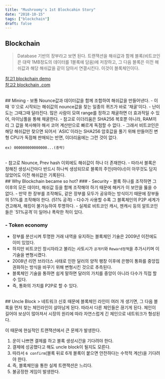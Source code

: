 ```yaml
---
title: "Mushroomy's 1st Blockcahin Story"
date: "2018-10-15"
tags: ["blockchain"]
draft: false
---
```


## Blockchain
> Database 기반의 장부라고 보면 된다. 트랜잭션을 해쉬값과 함께 블록(비트코인은 대략 1MB정도의 데이터를 1블록에 담음)에 저장하고, 그 다음 블록은 이전 해쉬값과 해당 해쉬값을 같이 담아서 연결시킨다. 이것이 블록체인이다.

[참고1 blockchain demo](https://anders.com/blockchain/block.html)<br>
[참고2 blockchain .com](https://www.blockchain.com)

<br>
## Mining
- 보통 Nounce값과 데이터값을 함께 조합하여 해쉬값을 만들어낸다.
- 이때 `0`으로 시작되는 해쉬값의 nounce값을 찾는 일종의 퀴즈가 바로 '채굴'이다.
- 난이도는 그때그때 달라진다. 많은 사람이 모여 range를 정하고 채굴하면 더 효과적일 수 있어, 마이닝풀을 통해 채굴한다.
- 참고로 이더리움은 SHA256 복호뿐 아니라, RAM끼리 그 값을 복사해야 해서 코어 계산만으로 빠르게 독점할 수 없다.
- 그래서 비트코인은 해당 해쉬값만 찾으면 되어서 `ASIC`이라는 SHA256 암호값을 풀기 위해 만들어진 변형 CPU가 독점해 판매되는 반면, 이더리움에는 그런 것이 없다.

```
ex) 000000000000000...(중략)
```

<br>
- 참고로 Nounce, Prev hash 이외에도 해쉬값이 하나 더 존재한다.
- 따라서 블록은 정해진 생성시간마다 반드시 하나씩 생성되므로 블록의 주인(마이너)이 아무것도 담지 않았어도 이전 해쉬값은 기록된다.

<br>
## Why Blockchain became so hot?
### - Security
- 블록 하나를 조작하면 그 이후의 모든 데이터, 해쉬값 등을 함께 조작해야 하기 때문에 해커가 이 보안을 뚫을 수 없다.
- 만약 한 장부를 조작해도, 같은 장부를 모두가 공유하는 방식이기 때문에 장부들의 51%를 조작해야 한다. (51% 공격)
- 다수가 사용할 수록 그 블록체인의 P2P 세계가 견고해져, 해킹이 불가능하여 투명하다.
- 실제로 비트코인 캐시, 젠캐시 등의 알트코인들은 `51%공격`이 일어나 폭락한 적이 있다.

### - Token economy
- 장부를 분산시켜 투명한 거래 내역을 유지하는 블록체인 기술은 2009년 이전에도 이미 있었다.
- 하지만 비트코인 창시자라고 불리는 사토시가 `공개키`와 `Reward정책`을 추가시키며 이 기술을 변형시켰다.
- 2008년 리먼 브라더스 사태로 인한 달러의 양적 팽창 이후에 은행이 통화를 중앙집권화하는 방식을 바꾸기 위해 변형시킨 것으로 추측된다.
- 블록체인 기술을 통하면 쉽게 말하면 달러의 가치를 중앙이 아니라 다수가 직접 할 수 있다.
- 즉, 통화의 가치를 P2P로 할 수 있다.

<br>
## Uncle Block
> 네트워크 신호 때문에 블록체인 라인이 여러 개 생기면, 그 다음 블록을 먼저 찾는 체인라인이 살아남게 된다. 따라서 다른 체인들은 끊기게 된다. 체인이 길어야 보상이 많아져서 시장의 원리에 따라 자연스럽게 긴 체인으로 네트워크가 형성된다.

이 때문에 현실적인 트랜잭션에서 큰 문제가 발생한다.

1. 운이 나쁘면 결제를 하고 블록 생성시간을 기다려야 한다.
2. 결제에 성공했다고 해도 uncle block이 될지도 모른다.
4. 따라서 `6 confirm`(블록 뒤로 6개 블록이 붙으면 안전하다는 수학적 계산)을 기다려야 한다.
5. 즉, 블록체인을 통한 실제 트랜잭션은 느리다.
6. 불공정한 게임이 발생한다.

